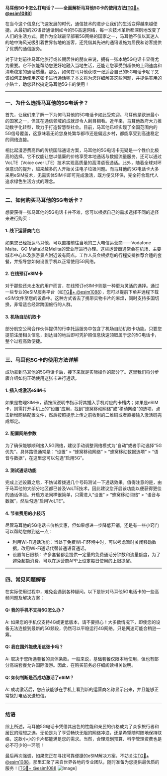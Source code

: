 **马耳他5G卡怎么打电话？——全面解析马耳他5G卡的使用方法[[TG💪+ @esim1088](https://t.me/s/esim1088)]**

在当今这个信息化飞速发展的时代，通信技术的进步让我们的生活变得越来越便捷。从最初的2G语音通话到如今的5G高速网络，每一次技术革新都深刻地改变了人们的生活方式。而作为全球最早部署5G网络的国家之一，马耳他不仅以其迷人的地中海风光吸引着世界各地的游客，还凭借其先进的通讯设施为居民和访客提供了优质的通信服务。

对于计划前往马耳他旅行或长期居住的朋友来说，拥有一张本地5G电话卡显得尤为重要。它不仅能帮助您更好地融入当地生活，还能让您享受到超快的上网速度和清晰稳定的通话质量。那么，如何在马耳他获取一张适合自己的5G电话卡呢？又该如何正确使用这张卡进行通话呢？本文将为您详细解答这些问题，并提供实用的小贴士，助您轻松搞定马耳他5G卡的使用！

---

### 一、为什么选择马耳他的5G电话卡？

首先，让我们来了解一下为何马耳他的5G电话卡如此受欢迎。马耳他是欧洲最小的国家之一，但其在通信领域的成就却令人刮目相看。近年来，马耳他政府大力推动数字化转型，致力于打造智慧型社会。目前，马耳他已经实现了全国范围内的5G信号覆盖，这意味着无论您身处繁华都市还是偏远乡村，都能享受到高速稳定的网络连接。

相比起漫游费高昂的传统国际通话方案，马耳他的5G电话卡无疑是一个性价比极高的选择。它不仅能让您以低廉的价格享受本地通话与数据流量服务，还可以通过VoLTE（Voice over LTE）技术实现高质量的高清语音通话。此外，随着全球对环保意识的提升，越来越多的人开始关注电子垃圾问题。而马耳他的5G电话卡大多采用eSIM技术，无需实体SIM卡即可完成激活，既方便又环保，完全符合现代人追求绿色生活方式的理念。

---

### 二、如何购买马耳他的5G电话卡？

想要获得一张马耳他的5G电话卡并不难，您可以根据自己的需求选择不同的途径来进行购买：

#### 1. **线下运营商门店**
如果您已经抵达马耳他，可以直接前往当地的三大电信运营商——Vodafone Malta、GO Malta以及Melita的营业厅进行办理。这些运营商通常会在机场、主要城市中心以及旅游景点附近设有网点。工作人员会根据您的行程安排推荐合适的套餐，并指导您如何设置手机以正常使用5G网络。

#### 2. **在线预订eSIM卡**
对于那些还未出发的用户而言，在线预订eSIM卡则是一种更为灵活的选择。通过一些专业的eSIM服务平台（如[TG💪+ @esim1088](https://t.me/s/esim1088)），您可以提前下单并远程下载eSIM文件至您的设备中。这种方式省去了携带实物卡片的麻烦，同时支持多国切换，非常适合经常跨国旅行的人群。

#### 3. **机场自助机取卡**
部分航空公司合作伙伴提供的行李托运服务中包含了机场自助机取卡功能。只要您提前注册相关信息，到达目的地后即可凭护照信息快速领取属于您的5G电话卡，整个过程高效便捷。

---

### 三、马耳他5G卡的使用方法详解

成功拿到马耳他的5G电话卡后，接下来就是实际操作的部分了。这里我们将分步骤介绍如何正确使用这张卡进行通话。

#### 1. 插入或激活eSIM卡
如果是物理SIM卡，请按照说明书指示将其插入手机对应的卡槽内；如果是eSIM卡，则需打开手机上的“设置”应用，找到“蜂窝移动网络”或“移动网络”的选项，点击新增网络配置文件，然后按照提示上传之前收到的二维码或者直接输入激活码完成绑定。

#### 2. 配置网络参数
为了确保能够顺利接入5G网络，建议手动调整网络模式为“自动”或者手动选择“5G优先”。具体路径通常是：“设置” > “蜂窝移动网络” > “蜂窝移动数据选项” > “语音与数据”，在这里您可以勾选“启用5G”。

#### 3. 测试通话功能
完成上述设置之后，不妨试着拨通几个号码测试一下通话效果。值得注意的是，由于马耳他的大部分地区都已普及VoLTE技术，因此建议您开启该功能以便获得更佳的通话体验。开启方法同样很简单，只需进入“设置” > “蜂窝移动网络” > “语音与数据”，然后勾选“启用VoLTE”。

#### 4. 节省费用的小技巧
尽管马耳他的5G电话卡价格实惠，但如果想进一步降低开销，还是有一些小窍门可以帮助您做到这一点：
- 利用Wi-Fi通话功能：当处于免费Wi-Fi环境中时，可以考虑暂时关闭移动数据，改用Wi-Fi通话代替普通语音通话。
- 设置每日限额：许多套餐都会提供一定量的免费通话分钟数和流量额度，为了避免超额消费，可以在运营商APP上设定每日使用的上限提醒。

---

### 四、常见问题解答

在实际使用过程中，难免会遇到各种疑问。以下是针对马耳他5G电话卡的一些高频问题及解决方案：

#### Q: 我的手机不支持5G怎么办？
A: 如果您的手机仅支持4G或更低版本，请不要担心！大多数情况下，即使您的设备无法连接到最新的5G频段，仍然可以平稳运行4G网络，只是网速可能会稍逊一筹。

#### Q: 我在国外能使用这张卡吗？
A: 取决于您所选套餐的具体条款。一般来说，基础套餐仅限本地使用，但也有部分高端套餐允许国际漫游。因此，在购买前务必仔细阅读相关说明。

#### Q: 如何判断是否成功激活了eSIM？
A: 成功激活后，您应该能够在手机上看到新的运营商名称显示出来，并且能够正常拨打电话发送短信。

---

### 结语

综上所述，马耳他5G电话卡凭借其出色的性能和亲民的价格成为了众多旅行者和居民的理想之选。无论是为了享受畅快无阻的网络冲浪，还是希望随时随地保持联络，这款小小的卡片都能满足您的需求。当然，合理规划预算、科学管理资费也是必不可少的一环哦！

最后再次强调，如果您正在寻找可靠便捷的eSIM解决方案，不妨关注[TG💪+ @esim1088](https://t.me/s/esim1088)，那里汇聚了来自世界各地的专业团队，随时准备为您提供最优质的服务！[[TG💪+ @esim1088](https://t.me/s/esim1088) ![Image](https://i.postimg.cc/4NQfJmqS/Snipaste-2025-05-13-00-14-12.png)]